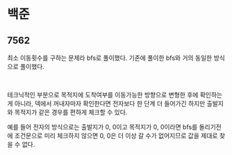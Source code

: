 # 백준

## 7562

최소 이동횟수를 구하는 문제라 bfs로 풀이했다. 기존에 풀이한 bfs와 거의 동일한 방식으로 풀이했다.

<br>

테크닉적인 부분으로 목적지에 도착여부를 이동가능한 방향으로 변형한 후에 확인하는게 아니라, 덱에서 꺼내자마자 확인한다면 전자보다 한 단계 더 들어가긴 하지만 출발지와 목적지가 같은 경우를 편하게 체크할 수 있다.

예를 들어 전자의 방식으로는 출발지가 0, 0이고 목적지가 0, 0이라면 bfs를 돌리기전에 조건문으로 미리 체크하지 않으면 0, 0은 더 이상 갈 수가 없어지므로 값을 제대로 찾을 수 없다.